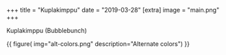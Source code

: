 +++
title = "Kuplakimppu"
date = "2019-03-28"
[extra]
image = "main.png"
+++

Kuplakimppu (Bubblebunch)

{{
    figure(
        img="alt-colors.png"
        description="Alternate colors")
}}
